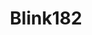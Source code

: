 ---
title: Blink182
crosslinks:
- Music
- greenday
- weezer
- poppunkers
- vinyl
- gatekeeping
- lewronggeneration
- Kanye
- MyChemicalRomance
- pics
- AskReddit
- AlkalineTrio
- radiohead
- livven
- tattoos
- apolloapp
- autotldr
- GoldfingerMusic
- Triggered
- ScottishPeopleTwitter
---